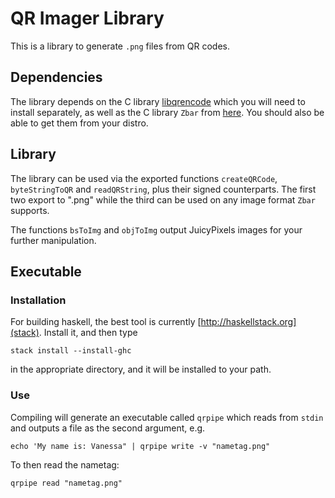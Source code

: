 # QR Imager Library
This is a library to generate `.png` files from QR codes.

## Dependencies
The library depends on the C library [libqrencode](https://github.com/fukuchi/libqrencode) which you will need to install separately, as well as the C library `Zbar` from [here](https://github.com/ZBar/ZBar). You should also be able to get them from your distro. 

## Library
The library can be used via the exported functions `createQRCode`, `byteStringToQR` and `readQRString`, plus their signed counterparts. The first two export to ".png" while the third can be used on any image format `Zbar` supports.

The functions `bsToImg` and `objToImg` output JuicyPixels images for your further manipulation.

## Executable

### Installation
For building haskell, the best tool is currently [http://haskellstack.org](stack). Install it, and then type

```
stack install --install-ghc
```

in the appropriate directory, and it will be installed to your path. 

### Use

Compiling will generate an executable called `qrpipe` which reads from `stdin` and outputs a file as the second argument, e.g.

```
echo 'My name is: Vanessa" | qrpipe write -v "nametag.png"
```

To then read the nametag:

```
qrpipe read "nametag.png"
```

